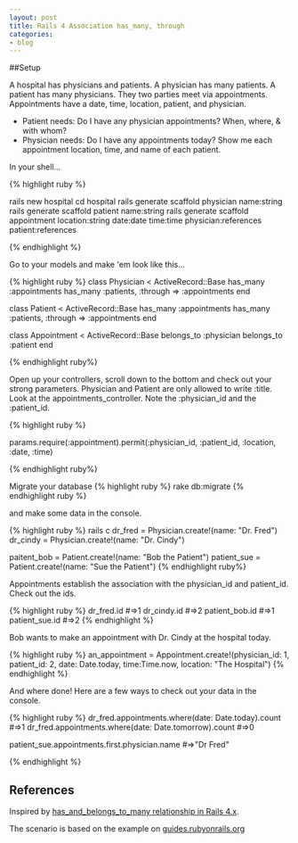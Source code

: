 ```yaml
---
layout: post
title: Rails 4 Association has_many, through  
categories:
- blog
---
```


##Setup

A hospital has physicians and patients.  A physician has many patients. A patient has many physicians. They two parties meet via appointments. Appointments have a date, time, location, patient, and physician.

* Patient needs: Do I have any physician appointments? When, where, & with whom?
* Physician needs: Do I have any appointments today? Show me each appointment location, time, and name of each patient. 

In your shell...

{% highlight ruby %}

rails new hospital
cd hospital
rails generate scaffold physician name:string
rails generate scaffold patient name:string
rails generate scaffold appointment location:string date:date time:time physician:references patient:references

{% endhighlight %}

Go to your models and make 'em look like this...

{% highlight ruby %}
class Physician < ActiveRecord::Base
  has_many :appointments
  has_many :patients, :through => :appointments
end

class Patient < ActiveRecord::Base
  has_many :appointments
  has_many :patients, :through => :appointments
end

class Appointment < ActiveRecord::Base
  belongs_to :physician
  belongs_to :patient
end

{% endhighlight ruby%}

Open up your controllers, scroll down to the bottom and check out your strong parameters. Physician and Patient are only allowed to write :title.  Look at the appointments_controller.  Note the :physician_id and the :patient_id.

{% highlight ruby %}

params.require(:appointment).permit(:physician_id, :patient_id, :location, :date, :time)

{% endhighlight ruby%}

Migrate your database
{% highlight ruby %}
rake db:migrate
{% endhighlight ruby %}

and make some data in the console.

{% highlight ruby %}
rails c
dr_fred = Physician.create!(name: "Dr. Fred")
dr_cindy = Physician.create!(name: "Dr. Cindy")

paitent_bob = Patient.create!(name: "Bob the Patient")
patient_sue = Patient.create!(name: "Sue the Patient")
{% endhighlight ruby%}

Appointments establish the association with the physician_id and patient_id. Check out the ids.

{% highlight ruby %}
dr_fred.id  #=>1
dr_cindy.id #=>2
patient_bob.id #=>1
patient_sue.id #=>2
{% endhighlight %}

Bob wants to make an appointment with Dr. Cindy at the hospital today.

{% highlight ruby %}
an_appointment = Appointment.create!(physician_id: 1, patient_id: 2, date: Date.today, time:Time.now, location: "The Hospital")
{% endhighlight %}

And where done! Here are a few ways to check out your data in the console.

{% highlight ruby %}
dr_fred.appointments.where(date: Date.today).count  #=>1
dr_fred.appointments.where(date: Date.tomorrow).count  #=>0

patient_sue.appointments.first.physician.name  #=>"Dr Fred"

{% endhighlight %}


References
---------
Inspired by [has_and_belongs_to_many relationship in Rails 4.x](http://habtmexample.herokuapp.com/instructions).

The scenario is based on the example on [guides.rubyonrails.org](guides.rubyonrails.org/association_basics.html#the-has-many-through-association)
